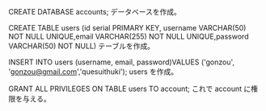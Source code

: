 CREATE DATABASE accounts;
データベースを作成。

CREATE TABLE users (id serial PRIMARY KEY, username VARCHAR(50) NOT NULL UNIQUE,email VARCHAR(255) NOT NULL UNIQUE,password VARCHAR(50) NOT NULL)
テーブルを作成。

INSERT INTO users (username, email, password)VALUES ('gonzou', 'gonzou@gmail.com','quesuithuki');
users を作成。

GRANT ALL PRIVILEGES ON TABLE users TO account;
これで account に権限を与える。
